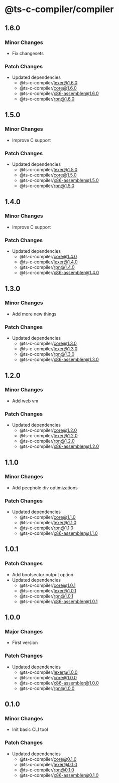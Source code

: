 # @ts-c-compiler/compiler

## 1.6.0

### Minor Changes

- Fix changesets

### Patch Changes

- Updated dependencies
  - @ts-c-compiler/lexer@1.6.0
  - @ts-c-compiler/core@1.6.0
  - @ts-c-compiler/x86-assembler@1.6.0
  - @ts-c-compiler/rpn@1.6.0

## 1.5.0

### Minor Changes

- Improve C support

### Patch Changes

- Updated dependencies
  - @ts-c-compiler/lexer@1.5.0
  - @ts-c-compiler/core@1.5.0
  - @ts-c-compiler/x86-assembler@1.5.0
  - @ts-c-compiler/rpn@1.5.0

## 1.4.0

### Minor Changes

- Improve C support

### Patch Changes

- Updated dependencies
  - @ts-c-compiler/core@1.4.0
  - @ts-c-compiler/lexer@1.4.0
  - @ts-c-compiler/rpn@1.4.0
  - @ts-c-compiler/x86-assembler@1.4.0

## 1.3.0

### Minor Changes

- Add more new things

### Patch Changes

- Updated dependencies
  - @ts-c-compiler/core@1.3.0
  - @ts-c-compiler/lexer@1.3.0
  - @ts-c-compiler/rpn@1.3.0
  - @ts-c-compiler/x86-assembler@1.3.0

## 1.2.0

### Minor Changes

- Add web vm

### Patch Changes

- Updated dependencies
  - @ts-c-compiler/core@1.2.0
  - @ts-c-compiler/lexer@1.2.0
  - @ts-c-compiler/rpn@1.2.0
  - @ts-c-compiler/x86-assembler@1.2.0

## 1.1.0

### Minor Changes

- Add peephole div optimizations

### Patch Changes

- Updated dependencies
  - @ts-c-compiler/core@1.1.0
  - @ts-c-compiler/lexer@1.1.0
  - @ts-c-compiler/rpn@1.1.0
  - @ts-c-compiler/x86-assembler@1.1.0

## 1.0.1

### Patch Changes

- Add bootsector output option
- Updated dependencies
  - @ts-c-compiler/core@1.0.1
  - @ts-c-compiler/lexer@1.0.1
  - @ts-c-compiler/rpn@1.0.1
  - @ts-c-compiler/x86-assembler@1.0.1

## 1.0.0

### Major Changes

- First version

### Patch Changes

- Updated dependencies
  - @ts-c-compiler/lexer@1.0.0
  - @ts-c-compiler/core@1.0.0
  - @ts-c-compiler/x86-assembler@1.0.0
  - @ts-c-compiler/rpn@1.0.0

## 0.1.0

### Minor Changes

- Init basic CLI tool

### Patch Changes

- Updated dependencies
  - @ts-c-compiler/core@0.1.0
  - @ts-c-compiler/lexer@0.1.0
  - @ts-c-compiler/rpn@0.1.0
  - @ts-c-compiler/x86-assembler@0.1.0
